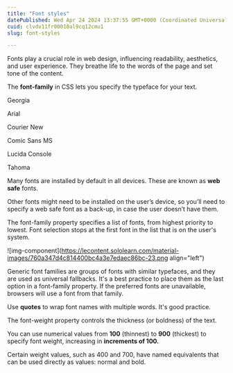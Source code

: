 ```yaml
---
title: "Font styles"
datePublished: Wed Apr 24 2024 13:37:55 GMT+0000 (Coordinated Universal Time)
cuid: clvdv11fr00010al9cq12cmu1
slug: font-styles

---
```


Fonts play a crucial role in web design, influencing readability, aesthetics, and user experience. They breathe life to the words of the page and set tone of the content.

The **font-family** in CSS lets you specify the typeface for your text.

Georgia

Arial

Courier New

Comic Sans MS

Lucida Console

Tahoma

Many fonts are installed by default in all devices. These are known as **web safe** fonts.

  
Other fonts might need to be installed on the user’s device, so you’ll need to specify a web safe font as a back-up, in case the user doesn’t have them.

The font-family property specifies a list of fonts, from highest priority to lowest. Font selection stops at the first font in the list that is on the user's system.

![img-component](https://lecontent.sololearn.com/material-images/760a347d4c814400bc4a3e7edaec86bc-23.png align="left")

Generic font families are groups of fonts with similar typefaces, and they are used as universal fallbacks. It's a best practice to place them as the last option in a font-family property. If the preferred fonts are unavailable, browsers will use a font from that family.

Use **quotes** to wrap font names with multiple words. It's good practice. 

The font-weight property controls the thickness (or boldness) of the text.

You can use numerical values from **100** (thinnest) to **900** (thickest) to specify font weight, increasing in **increments of 100.**

Certain weight values, such as 400 and 700, have named equivalents that can be used directly as values: normal and bold.
